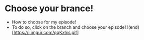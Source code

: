 # Choose your brance!
- How to choose for my episode!
- To do so, click on the branch and choose your episode!
!(end)[https://i.imgur.com/qqKxhis.gif]
